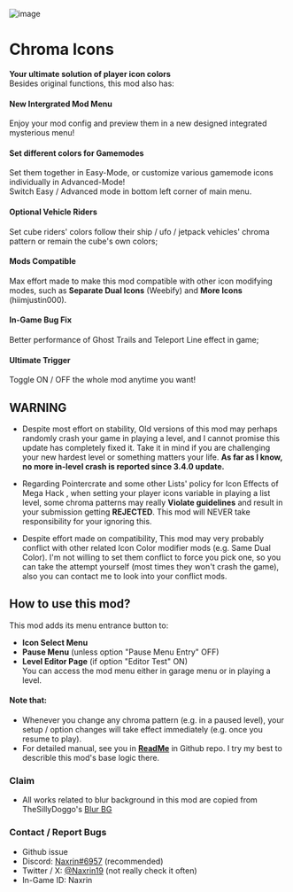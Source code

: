 ![image](naxrin.chroma_icons/title.png)
# <cy>Chroma Icons</c>
**Your ultimate solution of player icon colors**  
Besides original functions, this mod also has:  
#### <cy>New Intergrated Mod Menu</c>
Enjoy your mod config and preview them in a new designed integrated mysterious menu!
#### <cy>Set different colors for Gamemodes</c>
Set them together in <cg>Easy-Mode</c>, or customize various gamemode icons individually in <cr>Advanced-Mode</c>!  
Switch <cg>Easy</c> / <cr>Advanced</c> mode in bottom left corner of main menu.
#### <cy>Optional Vehicle Riders</c>
Set cube riders' colors follow their ship / ufo / jetpack vehicles' chroma pattern or remain the cube's own colors;
#### <cy>Mods Compatible</c>
Max effort made to make this mod compatible with other icon modifying modes, such as **Separate Dual Icons** (Weebify) and **More Icons** (hiimjustin000).
#### <cy>In-Game Bug Fix</c>
Better performance of Ghost Trails and Teleport Line effect in game;  
#### <cy>Ultimate Trigger</c>
Toggle <cg>ON</c> / <cr>OFF</c> the whole mod anytime you want!  

## <cr>WARNING</c>
- Despite most effort on stability, Old versions of this mod may perhaps randomly crash your game in playing a level, and I cannot promise this update has completely fixed it. Take it in mind if you are challenging your new hardest level or something matters your life. **As far as I know, no more in-level crash is reported since 3.4.0 update.**
  
- Regarding Pointercrate and some other Lists' policy for Icon Effects of Mega Hack , when setting your player icons variable in playing a list level, some chroma patterns may really <cy>**Violate guidelines**</c> and result in your submission getting <cr>**REJECTED**</c>. This mod will NEVER take responsibility for your ignoring this.
  
- Despite effort made on compatibility, This mod may very probably conflict with other related Icon Color modifier mods (e.g. Same Dual Color). I'm not willing to set them conflict to force you pick one, so you can take the attempt yourself (most times they won't crash the game), also you can contact me to look into your conflict mods.

## <cy>How to use this mod?</c>
This mod adds its menu entrance button to:
- **Icon Select Menu**
- **Pause Menu** (unless option "Pause Menu Entry" OFF)
- **Level Editor Page** (if option "Editor Test" ON)  
You can access the mod menu either in garage menu or in playing a level.  
#### Note that:  
- Whenever you change any chroma pattern (e.g. in a paused level), your setup / option changes will take effect immediately (e.g. once you resume to play).
- For detailed manual, see you in **[ReadMe](https://github.com/Naxrin/Chroma-Icons-Reanimation)** in Github repo. I try my best to describle this mod's base logic there.  

### <cy>Claim</c>
- All works related to blur background in this mod are copied from TheSillyDoggo's [Blur BG](https://github.com/TheSillyDoggo/Blur-BG)

### <cy>Contact / Report Bugs</c>
- Github issue
- Discord: [Naxrin#6957](https://discordapp.com/users/414986613962309633) (recommended)  
- Twitter / X: [@Naxrin19](https://x.com/Naxrin19) (not really check it often)
- In-Game ID: Naxrin